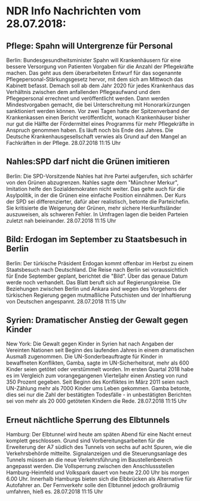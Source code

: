 # NDR Info Nachrichten vom 28.07.2018:


## Pflege: Spahn will Untergrenze für Personal
Berlin: Bundesgesundheitsminister Spahn will Krankenhäusern für eine bessere Versorgung von Patienten Vorgaben für die Anzahl der Pflegekräfte machen. Das geht aus dem überarbeiteten Entwurf für das sogenannte Pflegepersonal-Stärkungsgesetz hervor, mit dem sich am Mittwoch das Kabinett befasst. Demach soll ab dem Jahr 2020 für jedes Krankenhaus das Verhältnis zwischen dem anfallenden Pflegeaufwand und dem Pflegepersonal errechnet und veröffentlicht werden. Dann werden Mindestvorgaben gemacht, die bei Unterschreitung mit Honorarkürzungen sanktioniert werden können. Vor zwei Tagen hatte der Spitzenverband der Krankenkassen einen Bericht veröffentlicht, wonach Krankenhäuser bisher nur gut die Hälfte der Fördermittel eines Programms für mehr Pflegekräfte in Anspruch genommen haben. Es läuft noch bis Ende des Jahres. Die Deutsche Krankenhausgesellschaft verwies als Grund auf den Mangel an Fachkräften in der Pflege. 28.07.2018 11:15 Uhr 

## Nahles:SPD darf nicht die Grünen imitieren
Berlin: Die SPD-Vorsitzende Nahles hat ihre Partei aufgerufen, sich schärfer von den Grünen abzugrenzen. Nahles sagte dem "Münchner Merkur", Imitation helfe den Sozialdemokraten nicht weiter. Das gelte auch für die Asylpolitik, in der die Grünen eine einfache Position einnähmen. Der Kurs der SPD sei differenzierter, dafür aber realistisch, betonte die Parteichefin. Sie kritisierte die Weigerung der Grünen, mehr sichere Herkunftsländer auszuweisen, als schweren Fehler. In Umfragen lagen die beiden Parteien zuletzt nah beieinander. 28.07.2018 11:15 Uhr 

## Bild: Erdogan im September zu Staatsbesuch in Berlin
Berlin: Der türkische Präsident Erdogan kommt offenbar im Herbst zu einem Staatsbesuch nach Deutschland. Die Reise nach Berlin sei voraussichtlich für Ende September geplant, berichtet die "Bild". Über das genaue Datum werde noch verhandelt. Das Blatt beruft sich auf Regierungskreise. Die Beziehungen zwischen Berlin und Ankara sind wegen des Vorgehens der türkischen Regierung gegen mutmaßliche Putschisten und der Inhaftierung von Deutschen angespannt. 28.07.2018 11:15 Uhr 

## Syrien: Dramatischer Anstieg der Gewalt gegen Kinder
New York: Die Gewalt gegen Kinder in Syrien hat nach Angaben der Vereinten Nationen seit Beginn des laufenden Jahres in einem dramatischen Ausmaß zugenommen. Die UN-Sonderbeauftragte für Kinder in bewaffneten Konflikten, Gamba, sagte im UN-Sicherheitsrat, mehr als 600 Kinder seien getötet oder verstümmelt worden. Im ersten Quartal 2018 habe es im Vergleich zum vorangegangenen Vierteljahr einen Anstieg von rund 350 Prozent gegeben. Seit Beginn des Konfliktes im März 2011 seien nach UN-Zählung mehr als 7000 Kinder ums Leben gekommen. Gamba betonte, dies sei nur die Zahl der bestätigten Todesfälle - in unbestätigten Berichten sei von mehr als 20 000 getöteten Kindern die Rede. 28.07.2018 11:15 Uhr 

## Erneut nächtliche Sperrung des Elbtunnels
Hamburg: Der Elbtunnel wird heute am späten Abend für eine Nacht erneut komplett geschlossen. Grund sind Vorbereitungsarbeiten für die Erweiterung der A7 südlich des Tunnels von sechs auf acht Spuren, wie die Verkehrsbehörde mitteilte. Signalanzeigen und die Steuerungsanlage des Tunnels müssen an die neue Verkehrsführung im Baustellenbereich angepasst werden. Die Vollsperrung zwischen den Anschlussstellen Hamburg-Heimfeld und Volkspark dauert von heute 22.00 Uhr bis morgen 6.00 Uhr. Innerhalb Hamburgs bieten sich die Elbbrücken als Alternative für Autofahrer an. Der Fernverkehr solle den Elbtunnel jedoch großräumig umfahren, hieß es. 28.07.2018 11:15 Uhr 
